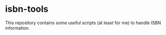 # isbn-tools

This repository contains some useful scripts (at least for me) to handle ISBN information.


